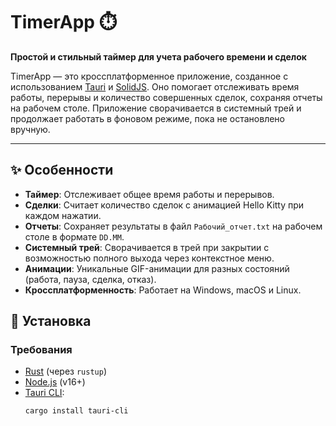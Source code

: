 # TimerApp ⏱️


**Простой и стильный таймер для учета рабочего времени и сделок**

TimerApp — это кроссплатформенное приложение, созданное с использованием [Tauri](https://tauri.app/) и [SolidJS](https://www.solidjs.com/). Оно помогает отслеживать время работы, перерывы и количество совершенных сделок, сохраняя отчеты на рабочем столе. Приложение сворачивается в системный трей и продолжает работать в фоновом режиме, пока не остановлено вручную.

---

## ✨ Особенности

- **Таймер**: Отслеживает общее время работы и перерывов.
- **Сделки**: Считает количество сделок с анимацией Hello Kitty при каждом нажатии.
- **Отчеты**: Сохраняет результаты в файл `Рабочий_отчет.txt` на рабочем столе в формате `DD.MM`.
- **Системный трей**: Сворачивается в трей при закрытии с возможностью полного выхода через контекстное меню.
- **Анимации**: Уникальные GIF-анимации для разных состояний (работа, пауза, сделка, отказ).
- **Кроссплатформенность**: Работает на Windows, macOS и Linux.


## 🚀 Установка

### Требования
- [Rust](https://www.rust-lang.org/tools/install) (через `rustup`)
- [Node.js](https://nodejs.org/) (v16+)
- [Tauri CLI](https://tauri.app/v1/guides/getting-started/prerequisites):  
  ```bash
  cargo install tauri-cli
